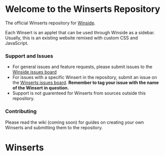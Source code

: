 # Welcome to the Winserts Repository
The official Winserts repository for [Winside](https://github.com/spatchy/Winside).

Each Winsert is an applet that can be used through Winside as a sidebar. Usually, this is an existing website remixed with custom CSS and JavaScript.

### Support and Issues
- For general issues and feature requests, please submit issues to the [Winside issues board](https://github.com/spatchy/Winside/issues)
- For issues with a specific Winsert in the repository, submit an issue on the [Winserts issues board](https://github.com/spatchy/Winserts/issues). **Remember to tag your issue with the name of the Winsert in question.**
- Support is not guarenteed for Winserts from sources outside this repository.

### Contributing
Please read the wiki (coming soon) for guides on creating your own Winserts and submitting them to the repository.

# Winserts
